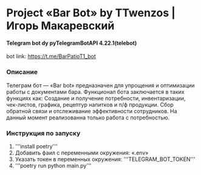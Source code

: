 # Project «Bar Bot» by TTwenzos | Игорь Макаревский
#### Telegram bot dy pyTelegramBotAPI 4.22.1(telebot)
bot link: https://t.me/BarPatioT1_bot

### Описание
Телеграм бот — «Bar bot» предназначен для упрощения и оптимизации работы с документами бара.
Функционал бота заключается в таких функциях как: Создание и получение потребности, инвентаризации, чек-листов, графика,
рецептур напитков и п/ф продукции. Сбор обратной связи и отслеживание эффективности сотрудников.
На данный момент реализованна только работа с потребностью.

### Инструкция по запуску
1. '''install poetry'''
2. Добавить фаил с переменными окружения: «.env»
3. Указать токен в переменных окружения: '''TELEGRAM_BOT_TOKEN'''
4. '''poetry run python main.py'''
